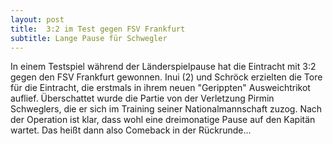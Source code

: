 ```yaml
---
layout: post
title:  3:2 im Test gegen FSV Frankfurt
subtitle: Lange Pause für Schwegler
---
```


In einem Testspiel während der Länderspielpause hat die Eintracht mit 3:2 gegen den FSV Frankfurt gewonnen. Inui (2) und Schröck erzielten die Tore für die Eintracht, die erstmals in ihrem neuen "Gerippten" Ausweichtrikot auflief. Überschattet wurde die Partie von der Verletzung Pirmin Schweglers, die er sich im Training seiner Nationalmannschaft zuzog. Nach der Operation ist klar, dass wohl eine dreimonatige Pause auf den Kapitän wartet. Das heißt dann also Comeback in der Rückrunde...


